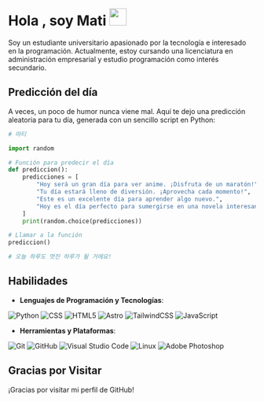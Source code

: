 <h1 align="left"><b>Hola , soy Mati </b><img src="https://media.giphy.com/media/hvRJCLFzcasrR4ia7z/giphy.gif" width="35"></h1>

Soy un estudiante universitario apasionado por la tecnología e interesado en la programación. Actualmente, estoy cursando una licenciatura en administración empresarial y estudio programación como interés secundario.

## Predicción del día

A veces, un poco de humor nunca viene mal. Aquí te dejo una predicción aleatoria para tu día, generada con un sencillo script en Python:

```python
# 마티

import random

# Función para predecir el día
def prediccion():
    predicciones = [
        "Hoy será un gran día para ver anime. ¡Disfruta de un maratón!",
        "Tu día estará lleno de diversión. ¡Aprovecha cada momento!",
        "Este es un excelente día para aprender algo nuevo.",
        "Hoy es el día perfecto para sumergirse en una novela interesante."
    ]
    print(random.choice(predicciones))

# Llamar a la función
prediccion()

# 오늘 하루도 멋진 하루가 될 거에요!
```

## Habilidades

- **Lenguajes de Programación y Tecnologías**:

![Python](https://img.shields.io/badge/python-3670A0?style=for-the-badge&logo=python&logoColor=ffdd54) 
![CSS](https://img.shields.io/badge/css-%231572B6.svg?style=for-the-badge&logo=css&logoColor=white) 
![HTML5](https://img.shields.io/badge/html5-%23E34F26.svg?style=for-the-badge&logo=html5&logoColor=white) 
![Astro](https://img.shields.io/badge/astro-%232C2052.svg?style=for-the-badge&logo=astro&logoColor=white) 
![TailwindCSS](https://img.shields.io/badge/tailwindcss-%2338B2AC.svg?style=for-the-badge&logo=tailwind-css&logoColor=white) 
![JavaScript](https://img.shields.io/badge/JavaScript%20-%23F7DF1E.svg?style=for-the-badge&logo=javascript&logoColor=black)

- **Herramientas y Plataformas**:

![Git](https://img.shields.io/badge/git-%23F05033.svg?style=for-the-badge&logo=git&logoColor=white) 
![GitHub](https://img.shields.io/badge/github-%23121011.svg?style=for-the-badge&logo=github&logoColor=white) 
![Visual Studio Code](https://img.shields.io/badge/Visual%20Studio%20Code-0078d7.svg?style=for-the-badge&logo=visual-studio-code&logoColor=white) 
![Linux](https://img.shields.io/badge/Linux-FCC624?style=for-the-badge&logo=linux&logoColor=black) 
![Adobe Photoshop](https://img.shields.io/badge/adobe%20photoshop-%2331A8FF.svg?style=for-the-badge&logo=adobe%20photoshop&logoColor=white)

## Gracias por Visitar

¡Gracias por visitar mi perfil de GitHub!
